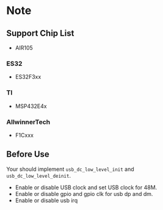 # Note

## Support Chip List

- AIR105

### ES32

- ES32F3xx

### TI

- MSP432E4x

### AllwinnerTech

- F1Cxxx

## Before Use

Your should implement `usb_dc_low_level_init` and `usb_dc_low_level_deinit`.
- Enable or disable USB clock and set USB clock for 48M.
- Enable or disable gpio and gpio clk for usb dp and dm.
- Enable or disable usb irq